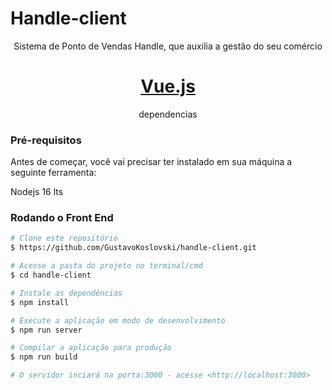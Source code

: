 <h1> Handle-client </h1>

<p align="center">Sistema de Ponto de Vendas Handle, que auxilia a gestão do seu comércio</p> 

<h1 align="center">
<a href="https://cli.vuejs.org/config/">Vue.js</a>
</h1>

<p align="center">dependencias</p>

### Pré-requisitos
<p>Antes de começar, você vai precisar ter instalado em sua máquina a seguinte ferramenta:</p>
<p>Nodejs 16 lts</p>

### Rodando o Front End

```bash
# Clone este repositório
$ https://github.com/GustavoKoslovski/handle-client.git

# Acesse a pasta do projeto no terminal/cmd
$ cd handle-client

# Instale as dependências
$ npm install 

# Execute a aplicação em modo de desenvolvimento
$ npm run server

# Compilar a aplicação para produção
$ npm run build

# O servidor inciará na porta:3000 - acesse <http://localhost:3000>
